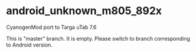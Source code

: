 android_unknown_m805_892x
=========================

CyanogenMod port to Targa uTab 7.6

This is "master" branch. It is empty. Please switch to branch corresponding to Android version.
